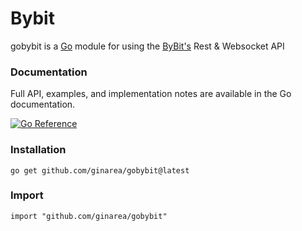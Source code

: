 # Bybit

gobybit is a [Go](http://golang.org/) module for using the [ByBit's](https://www.bybit.com/) Rest & Websocket API


### Documentation

Full API, examples, and implementation notes are available in the Go
documentation.

[![Go Reference](https://pkg.go.dev/badge/github.com/ginarea/gobybit.svg)](https://pkg.go.dev/github.com/ginarea/gobybit)

### Installation

    go get github.com/ginarea/gobybit@latest

### Import

    import "github.com/ginarea/gobybit"

